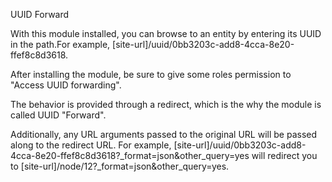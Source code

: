 UUID Forward

With this module installed, you can browse to an entity by entering its UUID in the path.For example,
[site-url]/uuid/0bb3203c-add8-4cca-8e20-ffef8c8d3618.

After installing the module, be sure to give some roles permission to "Access UUID forwarding".

The behavior is provided through a redirect, which is the why the module is called UUID "Forward".

Additionally, any URL arguments passed to the original URL will be passed along to the redirect URL. For example,
[site-url]/uuid/0bb3203c-add8-4cca-8e20-ffef8c8d3618?_format=json&other_query=yes
will redirect you to
[site-url]/node/12?_format=json&other_query=yes.
